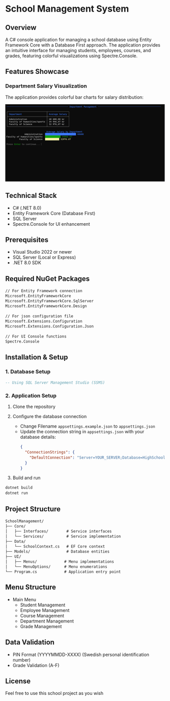﻿# School Management System

## Overview
A C# console application for managing a school database using Entity Framework Core with a Database First approach. The application provides an intuitive interface for managing students, employees, courses, and grades, featuring colorful visualizations using Spectre.Console.

## Features Showcase

### Department Salary Visualization
The application provides colorful bar charts for salary distribution:

![Department Salary Distribution](./Assets/Consoleimg.png)

## Technical Stack
- C# (.NET 8.0)
- Entity Framework Core (Database First)
- SQL Server
- Spectre.Console for UI enhancement

## Prerequisites
- Visual Studio 2022 or newer
- SQL Server (Local or Express)
- .NET 8.0 SDK

## Required NuGet Packages
```shell
// For Entity Framework connection
Microsoft.EntityFrameworkCore
Microsoft.EntityFrameworkCore.SqlServer
Microsoft.EntityFrameworkCore.Design

// For json configuration file
Microsoft.Extensions.Configuration
Microsoft.Extensions.Configuration.Json

// For UI Console functions 
Spectre.Console
```

## Installation & Setup

### 1. Database Setup
```sql
-- Using SQL Server Management Studio (SSMS)
```

### 2. Application Setup
1. Clone the repository

2. Configure the database connection
   - Change Filename `appsettings.example.json` to `appsettings.json`
   - Update the connection string in `appsettings.json` with your database details:
     ```json
     {
       "ConnectionStrings": {
         "DefaultConnection": "Server=YOUR_SERVER;Database=HighSchool;Trusted_Connection=True;TrustServerCertificate=True;"
       }
     }
     ```

3. Build and run
```bash
dotnet build
dotnet run
```

## Project Structure
```
SchoolManagement/
├── Core/
│   ├── Interfaces/        # Service interfaces
│   └── Services/          # Service implementation
├── Data/
│   └── SchoolContext.cs   # EF Core context
├── Models/                # Database entities
├── UI/
│   ├── Menus/            # Menu implementations
│   └── MenuOptions/      # Menu enumerations
└── Program.cs            # Application entry point
```

## Menu Structure
- Main Menu
  - Student Management
  - Employee Management
  - Course Management
  - Department Management
  - Grade Management

## Data Validation
- PIN Format (YYYYMMDD-XXXX) (Swedish personal identification number)
- Grade Validation (A-F)

## License
Feel free to use this school project as you wish 
